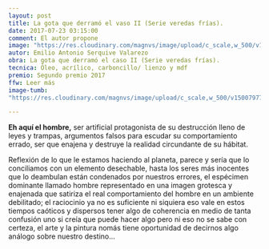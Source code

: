```yaml
---
layout: post
title: La gota que derramó el vaso II (Serie veredas frías).
date: 2017-07-23 03:15:00
comment: El autor propone
image: "https://res.cloudinary.com/magnvs/image/upload/c_scale,w_500/v1500797750/03-la_gota_que_derramo_el_vaso_a0tmnk.jpg"
autor: Emilio Antonio Serquive Valarezo
obra: La gota que derramó el caso II (Serie veredas frías).
tecnica: Óleo, acrílico, carboncillo/ lienzo y mdf
premio: Segundo premio 2017
ffw: Leer más
image-tumb:
"https://res.cloudinary.com/magnvs/image/upload/c_scale,w_500/v1500797750/03-la_gota_que_derramo_el_vaso_a0tmnk.jpg"

---
```


<p><strong>Eh aquí el hombre,</strong> ser artificial protagonista de su destrucción lleno de leyes y trampas, argumentos falsos para escudar su comportamiento errado, ser que enajena y destruye la realidad circundante de su hábitat.</p>

 Reflexión de lo que le estamos haciendo al planeta, parece y sería que lo conciliamos con un elemento desechable, hasta los seres más inocentes que lo deambulan están condenados por nuestros errores, el espécimen dominante llamado hombre representado en una imagen grotesca y enajenada que satiriza el real comportamiento del hombre en un ambiente debilitado; el raciocinio ya no es suficiente ni siquiera eso vale en estos tiempos caóticos y dispersos tener algo de coherencia en medio de tanta confusión uno si creía que puede hacer algo pero ni eso no se sabe con certeza, el arte y la pintura nomás tiene oportunidad de decirnos algo análogo sobre nuestro destino…
